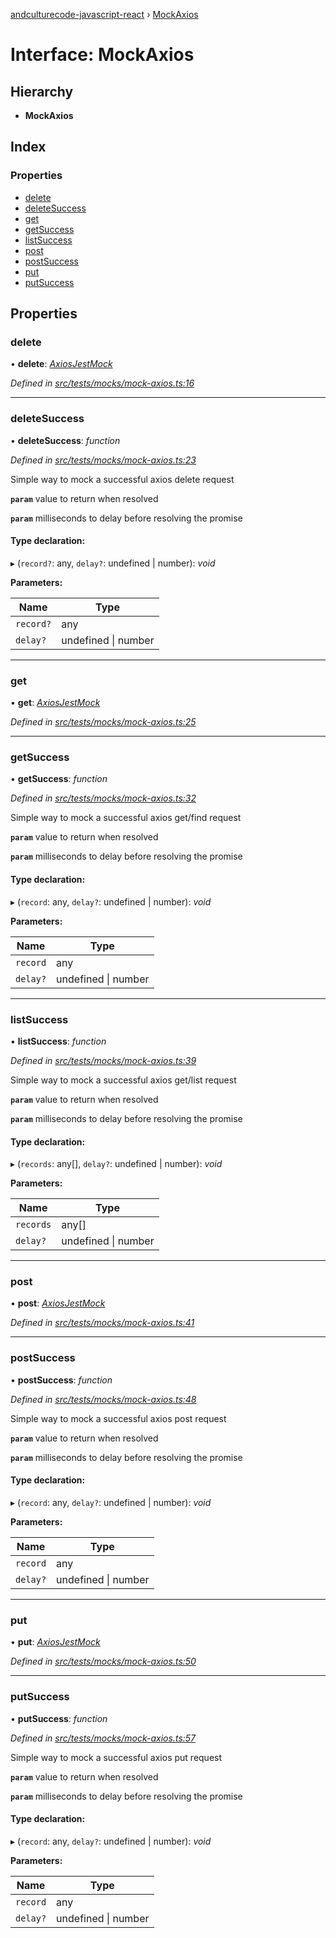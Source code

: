 [andculturecode-javascript-react](../README.md) › [MockAxios](mockaxios.md)

# Interface: MockAxios

## Hierarchy

* **MockAxios**

## Index

### Properties

* [delete](mockaxios.md#delete)
* [deleteSuccess](mockaxios.md#deletesuccess)
* [get](mockaxios.md#get)
* [getSuccess](mockaxios.md#getsuccess)
* [listSuccess](mockaxios.md#listsuccess)
* [post](mockaxios.md#post)
* [postSuccess](mockaxios.md#postsuccess)
* [put](mockaxios.md#put)
* [putSuccess](mockaxios.md#putsuccess)

## Properties

###  delete

• **delete**: *[AxiosJestMock](../README.md#axiosjestmock)*

*Defined in [src/tests/mocks/mock-axios.ts:16](https://github.com/wintondeshong/AndcultureCode.JavaScript.React-1/blob/3bed964/src/tests/mocks/mock-axios.ts#L16)*

___

###  deleteSuccess

• **deleteSuccess**: *function*

*Defined in [src/tests/mocks/mock-axios.ts:23](https://github.com/wintondeshong/AndcultureCode.JavaScript.React-1/blob/3bed964/src/tests/mocks/mock-axios.ts#L23)*

Simple way to mock a successful axios delete request

**`param`** value to return when resolved

**`param`** milliseconds to delay before resolving the promise

#### Type declaration:

▸ (`record?`: any, `delay?`: undefined | number): *void*

**Parameters:**

Name | Type |
------ | ------ |
`record?` | any |
`delay?` | undefined &#124; number |

___

###  get

• **get**: *[AxiosJestMock](../README.md#axiosjestmock)*

*Defined in [src/tests/mocks/mock-axios.ts:25](https://github.com/wintondeshong/AndcultureCode.JavaScript.React-1/blob/3bed964/src/tests/mocks/mock-axios.ts#L25)*

___

###  getSuccess

• **getSuccess**: *function*

*Defined in [src/tests/mocks/mock-axios.ts:32](https://github.com/wintondeshong/AndcultureCode.JavaScript.React-1/blob/3bed964/src/tests/mocks/mock-axios.ts#L32)*

Simple way to mock a successful axios get/find request

**`param`** value to return when resolved

**`param`** milliseconds to delay before resolving the promise

#### Type declaration:

▸ (`record`: any, `delay?`: undefined | number): *void*

**Parameters:**

Name | Type |
------ | ------ |
`record` | any |
`delay?` | undefined &#124; number |

___

###  listSuccess

• **listSuccess**: *function*

*Defined in [src/tests/mocks/mock-axios.ts:39](https://github.com/wintondeshong/AndcultureCode.JavaScript.React-1/blob/3bed964/src/tests/mocks/mock-axios.ts#L39)*

Simple way to mock a successful axios get/list request

**`param`** value to return when resolved

**`param`** milliseconds to delay before resolving the promise

#### Type declaration:

▸ (`records`: any[], `delay?`: undefined | number): *void*

**Parameters:**

Name | Type |
------ | ------ |
`records` | any[] |
`delay?` | undefined &#124; number |

___

###  post

• **post**: *[AxiosJestMock](../README.md#axiosjestmock)*

*Defined in [src/tests/mocks/mock-axios.ts:41](https://github.com/wintondeshong/AndcultureCode.JavaScript.React-1/blob/3bed964/src/tests/mocks/mock-axios.ts#L41)*

___

###  postSuccess

• **postSuccess**: *function*

*Defined in [src/tests/mocks/mock-axios.ts:48](https://github.com/wintondeshong/AndcultureCode.JavaScript.React-1/blob/3bed964/src/tests/mocks/mock-axios.ts#L48)*

Simple way to mock a successful axios post request

**`param`** value to return when resolved

**`param`** milliseconds to delay before resolving the promise

#### Type declaration:

▸ (`record`: any, `delay?`: undefined | number): *void*

**Parameters:**

Name | Type |
------ | ------ |
`record` | any |
`delay?` | undefined &#124; number |

___

###  put

• **put**: *[AxiosJestMock](../README.md#axiosjestmock)*

*Defined in [src/tests/mocks/mock-axios.ts:50](https://github.com/wintondeshong/AndcultureCode.JavaScript.React-1/blob/3bed964/src/tests/mocks/mock-axios.ts#L50)*

___

###  putSuccess

• **putSuccess**: *function*

*Defined in [src/tests/mocks/mock-axios.ts:57](https://github.com/wintondeshong/AndcultureCode.JavaScript.React-1/blob/3bed964/src/tests/mocks/mock-axios.ts#L57)*

Simple way to mock a successful axios put request

**`param`** value to return when resolved

**`param`** milliseconds to delay before resolving the promise

#### Type declaration:

▸ (`record`: any, `delay?`: undefined | number): *void*

**Parameters:**

Name | Type |
------ | ------ |
`record` | any |
`delay?` | undefined &#124; number |
